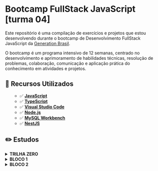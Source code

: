 # Bootcamp FullStack JavaScript [turma 04]

Este repositório é uma compilação de exercícios e projetos que estou desenvolvendo durante o bootcamp de Desenvolvimento FullStack JavaScript da [Generation Brasil](https://brazil.generation.org/).

O bootcamp é um programa intensivo de 12 semanas, centrado no desenvolvimento e aprimoramento de habilidades técnicas, resolução de problemas, colaboração, comunicação e aplicação prática do conhecimento em atividades e projetos.

## 🚀 Recursos Utilizados

<ul>

- ✅ **[JavaScript](https://developer.mozilla.org/pt-BR/docs/Learn/JavaScript/First_steps/What_is_JavaScript)**
- ✅ **[TypeScript](https://www.typescriptlang.org/)**
- ✅ **[Visual Studio Code](https://code.visualstudio.com/?WT.mc_id=javascript-14034-gllemos)**
- ✅ **[Node.js](https://nodejs.org/en/)**
- ✅ **[MySQL Workbench](https://www.mysql.com/)**
- ✅ **[NestJS](https://nestjs.com/)**
  
</ul>

## ✏️ Estudos

<details><summary><b>TRILHA ZERO</b></summary>
<ul>
<li>📚 Lógica de Programação com Portugol Studio.</li>
</ul>
</details>
<details><summary><b>BLOCO 1</b></summary>
<br>
<ul>
<details><summary><b> Semana 1</b></summary>
<p>📚 Soft Skills | Introdução ao Papel de
Desenvolvedor JavaScript</p>
<ul>
<li>Competências Comportamentais e Mentalidades. </li>
<li>Persistência | Proatividade | Gestão Eficaz do Tempo | Trabalho em Equipe.</li>
<li>Colaboração e Comunicação Eficaz no Local de Trabalho.</li>
<li>Atenção aos Detalhes e Orientação ao Futuro.</li>
<li>Aprendizagem Contínua e a Importância de se manter atualizado.</li>
<li>Resolução de Problemas no desenvolvimento de software.</li>
</ul>
<br>
</details>

<details><summary><b>Semana 2
 </b></summary>

**[Semana 2](./semana-2)**

 <p>📚 Introdução à Ciência da
Computação | Introdução à
Programação JavaScript</p>

<ul>
[ SCRUM ]
<li>Desenvolvimento Ágil de Software com SCRUM.</li>
<li>Atividade de Treinamento Ágil 1.</li>
<br>
[ JAVASCRIPT ]
<br>
<li>Controle de Origem com Git.</li>
<li>Introdução a JavaScript.</li>
<li>JavaScript IDE - VSCODE.</li>
<li>Variáveis, Tipos de Dados e Operadores Aritméticos.</li>
<li>Operadores Lógicos.</li>
<li>Laços Condicionais.</li>

<br>
[ SOFT SKILLS ]
<li> Ética na Indústria de Desenvolvimento Web</li>
<li>Responsabilidade Pessoal</li>
<li>Comunicação Não Violenta</li>

</ul>
<br>
</details>

<details><summary><b>Semana 3
 </b></summary>

**[Semana 3](./semana-3)**
 <p>📚Introdução ao Personal Pitch</p>
 <p>📚Introdução ao TypeScript</p>
 <p>📚 Programação orientada a objetos: Fundamentos</p>

<ul>
[ TYPESCRIPT ]
<br>
<li>Introdução ao TypeScript.</li>
<li>Estrutura e Entrada de Dados.</li>
<li>Funções e Métodos.</li>
<li>Classes, Objetos e Encapsulamento.</li>
<li>Herança e Polimorfismo.</li>
<li>Classes Abstratas.</li>
<li>Interfaces.</li>
<li>Collections.</li>
<li>Arrow Functions.</li>
<br>
 
💻 [Projeto Conta Bancária](https://github.com/joycervs/contaBancaria-GenBr)

</ul>
<br>
</details>
<details><summary><b>Semana 4
 </b></summary>
 
**[Semana 4](./semana-4)**
 <p>📚Estrutura de Dados</p>
 
<ul>
 [ TYPESCRIPT ]
<br>
 <li>Tratamento de Erros em JavaScript: Exceptions.</li>
 <li>Teste Técnico 1.</li>
 <li>Revisão Bloco 1.</li>
 
</details>
</ul>
</details>


<details><summary><b>BLOCO 2</b></summary>
<ul>
<br>
<details><summary><b> Semana 5</b></summary>
 
 **[Semana 5](./semana-5)**
 
<p>📚 Banco de Dados - MySQL</p>
<ul>
<li>Introdução a Banco de Dados com MySQL.</li>
<li>Banco de Dados Relacional.</li>
<li>Diagrama Entidade Relacionamento (DER) no MySQL Workbench.</li>
<li>DDL com MySQL</li>
<br>
  [ SOFT SKILLS ]
<li>Aperfeiçoamento do Seu Currículo</li>
</ul>
</details>


<details><summary><b>Semana 6</b></summary>
<br>
 <p>📚 Backend - Nest JS</p>

<ul>
<li>Introdução ao NestJS.</li>
<li>Introdução ao TypeORM.</li>
<li>REST API com Nest</li>
<li>Projeto Blog Pessoal.</li>
<br>
[ SOFT SKILLS ]
<li>Gestão Financeira</li>
<li>Planejamento para o Crescimento e Desenvolvimento da Carreira.</li>
<br>
 
💻 [Projeto Blog Pessoal](https://github.com/joycervs/blogPessoal-GenBr)

</details>

<details><summary><b>Semana 7
 </b></summary>
 

</details>

</ul>
